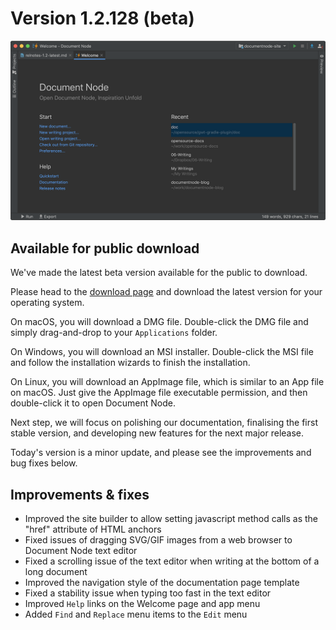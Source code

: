 ﻿# Version 1.2.128 (beta)

![screen-welcome-page](screen-welcome-page.png)

## Available for public download

We've made the latest beta version available for the public to download.

Please head to the [download page](https://documentnode.io/download) and download the latest version for your operating system.

On macOS, you will download a DMG file. Double-click the DMG file and simply drag-and-drop to your `Applications` folder.

On Windows, you will download an MSI installer. Double-click the MSI file and follow the installation wizards to finish the installation.

On Linux, you will download an AppImage file, which is similar to an App file on macOS. Just give the AppImage file executable permission, and then double-click it to open Document Node.

Next step, we will focus on polishing our documentation, finalising the first stable version, and developing new features for the next major release.

Today's version is a minor update, and please see the improvements and bug fixes below.

## Improvements & fixes

* Improved the site builder to allow setting javascript method calls as the "href" attribute of HTML anchors
* Fixed issues of dragging SVG/GIF images from a web browser to Document Node text editor
* Fixed a scrolling issue of the text editor when writing at the bottom of a long document
* Improved the navigation style of the documentation page template
* Fixed a stability issue when typing too fast in the text editor
* Improved `Help` links on the Welcome page and app menu
* Added `Find` and `Replace` menu items to the `Edit` menu
